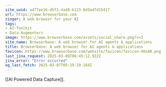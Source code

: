 ```yaml
---
site_uuid: a477ee16-d5f3-4ad8-b123-8d3ad7d15417
url: https://www.browserbase.com
zinger: A web browser for your AI
tags:
- AI-Toolkit
- Data-Augmenters
image: https://www.browserbase.com/assets/social_share.png?v=2
site_name: Browserbase: A web browser for AI agents & applications
title: Browserbase: A web browser for AI agents & applications
favicon: https://www.browserbase.com/website/favicon/favicon-48x48.png
last_jina_request: 2025-03-09T06:45:12.922Z
jina_error: "Error occurred"
og_last_fetch: 2025-03-07T05:19:19.164Z
---
```

[[AI Powered Data Capture]].
